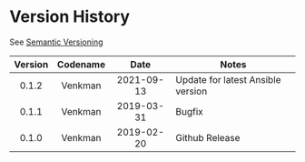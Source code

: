 # Version History

See [Semantic Versioning](http://semver.org/spec/v2.0.0.html)

|Version|Codename|Date|Notes|
|:---:|:---:|:---:|---|
|0.1.2|Venkman|2021-09-13|Update for latest Ansible version|
|0.1.1|Venkman|2019-03-31|Bugfix|
|0.1.0|Venkman|2019-02-20|Github Release|

